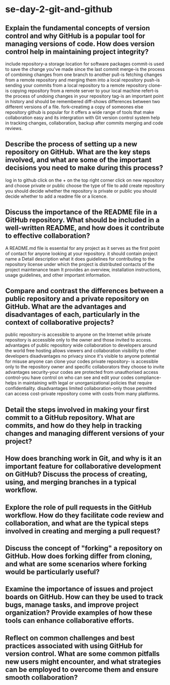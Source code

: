 # se-day-2-git-and-github
## Explain the fundamental concepts of version control and why GitHub is a popular tool for managing versions of code. How does version control help in maintaining project integrity?
include
repository-a storage location for software packages
commit-is used to save the change you've made since the last commit
merge-is the process of combining changes from one branch to another 
pull-is fetching changes from a remote repository and merging them into a local repository
push-is sending your commits from a local repository to a remote repository
clone-is copying repository from a remote server to your local machine
refert-is the process of undoing changes in your repository 
tag-is an important point in history and should be remembered 
diff-shows differences between two different versions of a file.
fork-creatimg a copy of someones else repository
github is popular for it offers a wide range of tools that make collaboration easy and its intergration with Git
version control system help in tracking changes, collaboration, backup after commits merging and code reviews.

## Describe the process of setting up a new repository on GitHub. What are the key steps involved, and what are some of the important decisions you need to make during this process?
log in to github
click on the + on the top right corner
click on new repository and choose private or public
choose the type of file to add 
create repository 
you should decide whether the repository is private or public
you should decide whether to add a readme file or a licence.

## Discuss the importance of the README file in a GitHub repository. What should be included in a well-written README, and how does it contribute to effective collaboration?
A README.md file is essential for any project as it serves as the first point of contact for anyone looking at your repository.
it should contain project name
a Detail description what it does
guidelines for contributing to the repository 
license under which the project is distributed
contacts of the project maintenance team
It provides an overview, installation instructions, usage guidelines, and other important information.

## Compare and contrast the differences between a public repository and a private repository on GitHub. What are the advantages and disadvantages of each, particularly in the context of collaborative projects?
public repository-is accessible to anyone on the Internet while private repository is accessible only to the owner and those invited to access.
advantages of public repository 
wide collaboration to developers around the world
free hosting allows viewers and collaboration 
visibility to other developers
disadvantages 
no privacy since it's visible to anyone 
potential for misuse anyone can clone your codes
private repository- is accessible only to the repository owner and specific collaborators they choose to invite
advantages 
security-your codes are protected from unauthorised access
control-you have control on who can see and edit your codes
compliance-helps in maintaining with legal or unorganizational policies that require
confidentiality.
disadvantages 
limited collaboration-only those permitted can access
cost-private repository come with costs from many platforms.

## Detail the steps involved in making your first commit to a GitHub repository. What are commits, and how do they help in tracking changes and managing different versions of your project?

## How does branching work in Git, and why is it an important feature for collaborative development on GitHub? Discuss the process of creating, using, and merging branches in a typical workflow.


## Explore the role of pull requests in the GitHub workflow. How do they facilitate code review and collaboration, and what are the typical steps involved in creating and merging a pull request?

## Discuss the concept of "forking" a repository on GitHub. How does forking differ from cloning, and what are some scenarios where forking would be particularly useful?

## Examine the importance of issues and project boards on GitHub. How can they be used to track bugs, manage tasks, and improve project organization? Provide examples of how these tools can enhance collaborative efforts.

## Reflect on common challenges and best practices associated with using GitHub for version control. What are some common pitfalls new users might encounter, and what strategies can be employed to overcome them and ensure smooth collaboration?
